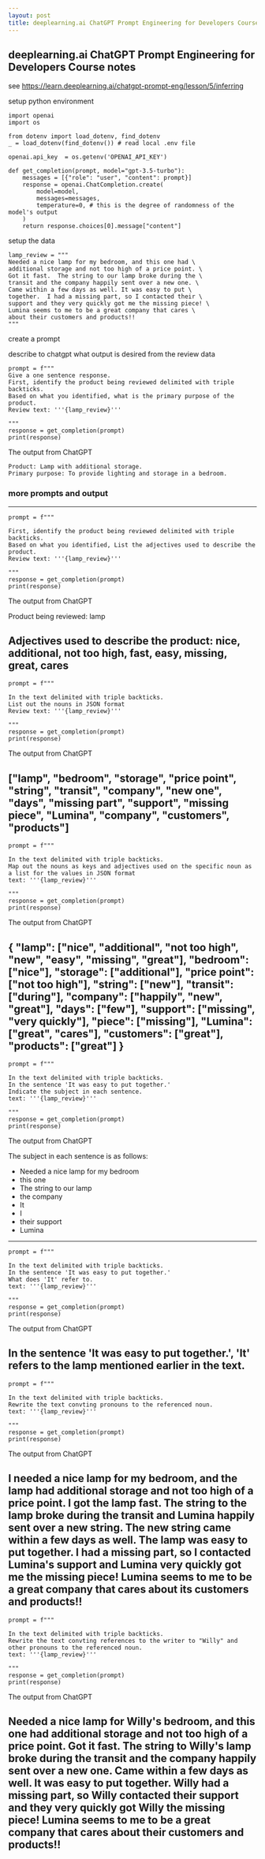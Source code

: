 ```yaml
---
layout: post
title: deeplearning.ai ChatGPT Prompt Engineering for Developers Course notes
---
```


## deeplearning.ai ChatGPT Prompt Engineering for Developers Course notes

see https://learn.deeplearning.ai/chatgpt-prompt-eng/lesson/5/inferring

setup python environment

```
import openai
import os

from dotenv import load_dotenv, find_dotenv
_ = load_dotenv(find_dotenv()) # read local .env file

openai.api_key  = os.getenv('OPENAI_API_KEY')

def get_completion(prompt, model="gpt-3.5-turbo"):
    messages = [{"role": "user", "content": prompt}]
    response = openai.ChatCompletion.create(
        model=model,
        messages=messages,
        temperature=0, # this is the degree of randomness of the model's output
    )
    return response.choices[0].message["content"]
```

setup the data

```
lamp_review = """
Needed a nice lamp for my bedroom, and this one had \
additional storage and not too high of a price point. \
Got it fast.  The string to our lamp broke during the \
transit and the company happily sent over a new one. \
Came within a few days as well. It was easy to put \
together.  I had a missing part, so I contacted their \
support and they very quickly got me the missing piece! \
Lumina seems to me to be a great company that cares \
about their customers and products!!
"""
```

create a prompt

describe to chatgpt what output is desired from the review data

```
prompt = f"""
Give a one sentence response.
First, identify the product being reviewed delimited with triple backticks.
Based on what you identified, what is the primary purpose of the product.
Review text: '''{lamp_review}'''

"""
response = get_completion(prompt)
print(response)
```

The output from ChatGPT

```
Product: Lamp with additional storage.
Primary purpose: To provide lighting and storage in a bedroom.
```

### more prompts and output

-------------------------------
```
prompt = f"""

First, identify the product being reviewed delimited with triple backticks.
Based on what you identified, List the adjectives used to describe the product.
Review text: '''{lamp_review}'''

"""
response = get_completion(prompt)
print(response)
```
The output from ChatGPT

Product being reviewed: lamp

Adjectives used to describe the product: nice, additional, not too high, fast, easy, missing, great, cares
-------------------------------
```
prompt = f"""

In the text delimited with triple backticks.
List out the nouns in JSON format
Review text: '''{lamp_review}'''

"""
response = get_completion(prompt)
print(response)
```
The output from ChatGPT

["lamp", "bedroom", "storage", "price point", "string", "transit", "company", "new one", "days", "missing part", "support", "missing piece", "Lumina", "company", "customers", "products"]
-------------------------------
```
prompt = f"""

In the text delimited with triple backticks.
Map out the nouns as keys and adjectives used on the specific noun as a list for the values in JSON format
text: '''{lamp_review}'''

"""
response = get_completion(prompt)
print(response)
```

The output from ChatGPT

{
  "lamp": ["nice", "additional", "not too high", "new", "easy", "missing", "great"],
  "bedroom": ["nice"],
  "storage": ["additional"],
  "price point": ["not too high"],
  "string": ["new"],
  "transit": ["during"],
  "company": ["happily", "new", "great"],
  "days": ["few"],
  "support": ["missing", "very quickly"],
  "piece": ["missing"],
  "Lumina": ["great", "cares"],
  "customers": ["great"],
  "products": ["great"]
}
​
-------------------------------
```
prompt = f"""

In the text delimited with triple backticks.
In the sentence 'It was easy to put together.'
Indicate the subject in each sentence.
text: '''{lamp_review}'''

"""
response = get_completion(prompt)
print(response)
```
The output from ChatGPT

The subject in each sentence is as follows:

- Needed a nice lamp for my bedroom
- this one
- The string to our lamp
- the company
- It
- I
- their support
- Lumina
-------------------------------
```
prompt = f"""

In the text delimited with triple backticks.
In the sentence 'It was easy to put together.'
What does 'It' refer to.
text: '''{lamp_review}'''

"""
response = get_completion(prompt)
print(response)
```
The output from ChatGPT

In the sentence 'It was easy to put together.', 'It' refers to the lamp mentioned earlier in the text.
​
-------------------------------
```
prompt = f"""

In the text delimited with triple backticks.
Rewrite the text convting pronouns to the referenced noun.
text: '''{lamp_review}'''

"""
response = get_completion(prompt)
print(response)
```
The output from ChatGPT

I needed a nice lamp for my bedroom, and the lamp had additional storage and not too high of a price point. I got the lamp fast. The string to the lamp broke during the transit and Lumina happily sent over a new string. The new string came within a few days as well. The lamp was easy to put together. I had a missing part, so I contacted Lumina's support and Lumina very quickly got me the missing piece! Lumina seems to me to be a great company that cares about its customers and products!!
-------------------------------
```
prompt = f"""

In the text delimited with triple backticks.
Rewrite the text convting references to the writer to "Willy" and other pronouns to the referenced noun.
text: '''{lamp_review}'''

"""
response = get_completion(prompt)
print(response)
```
The output from ChatGPT

Needed a nice lamp for Willy's bedroom, and this one had additional storage and not too high of a price point. Got it fast. The string to Willy's lamp broke during the transit and the company happily sent over a new one. Came within a few days as well. It was easy to put together. Willy had a missing part, so Willy contacted their support and they very quickly got Willy the missing piece! Lumina seems to me to be a great company that cares about their customers and products!!
-------------------------------
